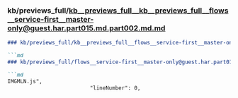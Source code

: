 ### kb/previews_full/kb__previews_full__kb__previews_full__flows__service-first__master-only@guest.har.part015.md.part002.md.md

```md
### kb/previews_full/kb__previews_full__flows__service-first__master-only@guest.har.part015.md.part002.md

```md
### kb/previews_full/flows__service-first__master-only@guest.har.part015.md (part 002)

```md
IMGMLN.js",
                          "lineNumber": 0,
           
```

```

```

```
